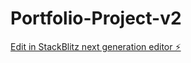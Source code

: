 # Portfolio-Project-v2

[Edit in StackBlitz next generation editor ⚡️](https://stackblitz.com/~/github.com/epicmouse3/Portfolio-Project-v2)
